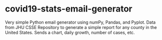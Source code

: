 # covid19-stats-email-generator
Very simple Python email generator using numPy, Pandas, and Pyplot. Data from JHU CSSE Repository to generate a simple report for any county in the United States. Sends a chart, daily growth, number of cases, etc.
